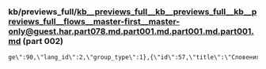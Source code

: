 ### kb/previews_full/kb__previews_full__kb__previews_full__kb__previews_full__flows__master-first__master-only@guest.har.part078.md.part001.md.part001.md.part001.md (part 002)

```md
ge\":90,\"lang_id\":2,\"group_type\":1},{\"id\":57,\"title\":\"Словения\",\"full_title\":\"Словения\",\"iso_code\":\"SI\",\"phone_code\":
```

```
